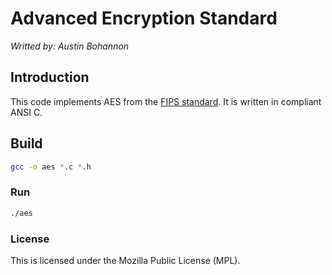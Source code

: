 # Advanced Encryption Standard
*Writted by: Austin Bohannon*

## Introduction
This code implements AES from the [FIPS standard](https://csrc.nist.gov/csrc/media/publications/fips/197/final/documents/fips-197.pdf). It is written in compliant ANSI C.

## Build
```bash
gcc -o aes *.c *.h
```

### Run
```bash
./aes
```

### License
This is licensed under the Mozilla Public License (MPL).
